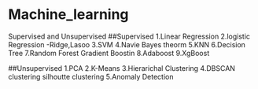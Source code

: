 # Machine_learning
Supervised and Unsupervised
##Supervised
1.Linear Regression
2.logistic Regression
-Ridge,Lasoo
3.SVM
4.Navie Bayes theorm
5.KNN
6.Decision Tree
7.Random Forest
Gradient Boostin
8.Adaboost
9.XgBoost


##Unsupervised
1.PCA
2.K-Means
3.Hierarichal Clustering
4.DBSCAN clustering
silhoutte clustering
5.Anomaly Detection
